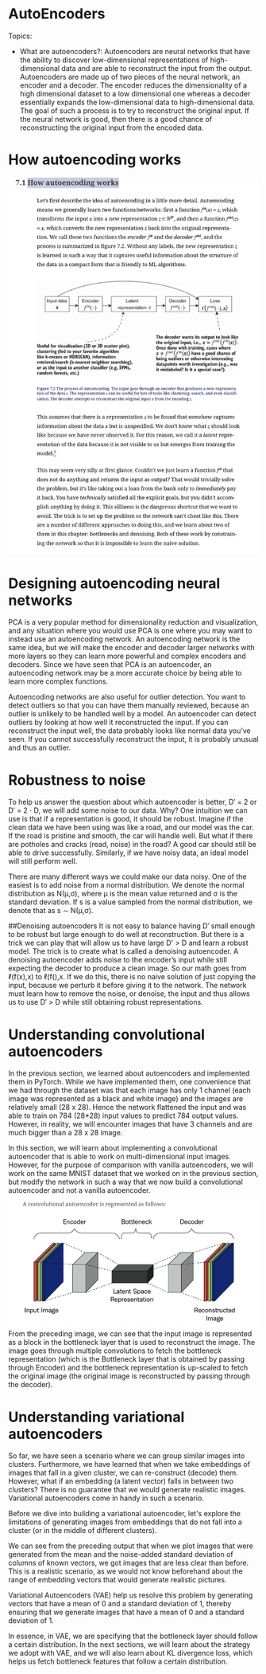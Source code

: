 # AutoEncoders

Topics:
- What are autoencoders?:  Autoencoders are neural networks that have the ability to discover low-dimensional representations of high-dimensional data and are able to reconstruct the input from the output. Autoencoders are made up of two pieces of the neural network, an encoder and a decoder. The encoder reduces the dimensionality of a high dimensional dataset to a low dimensional one whereas a decoder essentially expands the low-dimensional data to high-dimensional data. The goal of such a process is to try to reconstruct the original input. If the neural network is good, then there is a good chance of reconstructing the original input from the encoded data. 

# How autoencoding works
![12](https://github.com/andysingal/AutoEncoders/blob/main/images/Screenshot%202023-06-06%20at%2011.22.33%20AM.png)

# Designing autoencoding neural networks
PCA is a very popular method for dimensionality reduction and visualization, and any situation where you would use PCA is one where you may want to instead use an autoencoding network. An autoencoding network is the same idea, but we will make the encoder and decoder larger networks with more layers so they can learn more powerful and complex encoders and decoders. Since we have seen that PCA is an autoencoder, an autoencoding network may be a more accurate choice by being able to learn more complex functions.

Autoencoding networks are also useful for outlier detection. You want to detect outliers so that you can have them manually reviewed, because an outlier is unlikely to be handled well by a model. An autoencoder can detect outliers by looking at how well it reconstructed the input. If you can reconstruct the input well, the data probably looks like normal data you’ve seen. If you cannot successfully reconstruct the input, it is probably unusual and thus an outlier.

# Robustness to noise
To help us answer the question about which autoencoder is better, D′ = 2 or D′ = 2 ⋅ D, we will add some noise to our data. Why? One intuition we can use is that if a representation is good, it should be robust. Imagine if the clean data we have been using was like a road, and our model was the car. If the road is pristine and smooth, the car will handle well. But what if there are potholes and cracks (read, noise) in the road? A good car should still be able to drive successfully. Similarly, if we have noisy data, an ideal model will still perform well.

There are many different ways we could make our data noisy. One of the easiest is to add noise from a normal distribution. We denote the normal distribution as N(μ,σ), where μ is the mean value returned and σ is the standard deviation. If s is a value sampled from the normal distribution, we denote that as s ∼ N(μ,σ).

##Denoising autoencoders
It is not easy to balance having D′ small enough to be robust but large enough to do well at reconstruction. But there is a trick we can play that will allow us to have large D' > D and learn a robust model. The trick is to create what is called a denoising autoencoder. A denoising autoencoder adds noise to the encoder’s input while still expecting the decoder to produce a clean image. So our math goes from ℓ(f(x),x) to ℓ(f(),x. If we do this, there is no naive solution of just copying the input, because we perturb it before giving it to the network. The network must learn how to remove the noise, or denoise, the input and thus allows us to use D′ > D while still obtaining robust representations.

# Understanding convolutional autoencoders
In the previous section, we learned about autoencoders and implemented them in PyTorch. While we have implemented them, one convenience that we had through the dataset was that each image has only 1 channel (each image was represented as a black and white image) and the images are relatively small (28 x 28). Hence the network flattened the input and was able to train on 784 (28*28) input values to predict 784 output values. However, in reality, we will encounter images that have 3 channels and are much bigger than a 28 x 28 image.

In this section, we will learn about implementing a convolutional autoencoder that is able to work on multi-dimensional input images. However, for the purpose of comparison with vanilla autoencoders, we will work on the same MNIST dataset that we worked on in the previous section, but modify the network in such a way that we now build a convolutional autoencoder and not a vanilla autoencoder.
![img](https://github.com/andysingal/AutoEncoders/blob/main/images/Screenshot%202023-06-07%20at%209.00.48%20AM.png)
From the preceding image, we can see that the input image is represented as a block in the bottleneck layer that is used to reconstruct the image. The image goes through multiple convolutions to fetch the bottleneck representation (which is the Bottleneck layer that is obtained by passing through Encoder) and the bottleneck representation is up-scaled to fetch the original image (the original image is reconstructed by passing through the decoder).

# Understanding variational autoencoders
So far, we have seen a scenario where we can group similar images into clusters. Furthermore, we have learned that when we take embeddings of images that fall in a given cluster, we can re-construct (decode) them. However, what if an embedding (a latent vector) falls in between two clusters? There is no guarantee that we would generate realistic images. Variational autoencoders come in handy in such a scenario.

Before we dive into building a variational autoencoder, let's explore the limitations of generating images from embeddings that do not fall into a cluster (or in the middle of different clusters).

We can see from the preceding output that when we plot images that were generated from the mean and the noise-added standard deviation of columns of known vectors, we got images that are less clear than before. This is a realistic scenario, as we would not know beforehand about the range of embedding vectors that would generate realistic pictures.

Variational Autoencoders (VAE) help us resolve this problem by generating vectors that have a mean of 0 and a standard deviation of 1, thereby ensuring that we generate images that have a mean of 0 and a standard deviation of 1.

In essence, in VAE, we are specifying that the bottleneck layer should follow a certain distribution. In the next sections, we will learn about the strategy we adopt with VAE, and we will also learn about KL divergence loss, which helps us fetch bottleneck features that follow a certain distribution.


